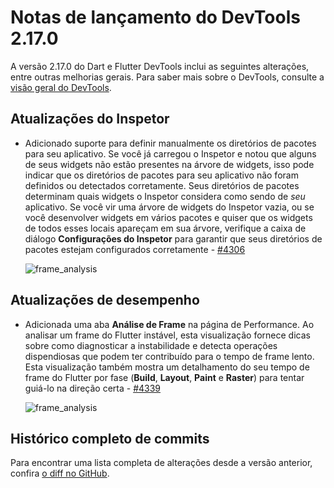 # Notas de lançamento do DevTools 2.17.0

A versão 2.17.0 do Dart e Flutter DevTools inclui as seguintes alterações, entre outras melhorias gerais. Para saber mais sobre o DevTools, consulte a [visão geral do DevTools](https://docs.flutter.dev/tools/devtools).

## Atualizações do Inspetor

* Adicionado suporte para definir manualmente os diretórios de pacotes para seu aplicativo. Se você já carregou o Inspetor e notou que alguns de seus widgets não estão presentes na árvore de widgets, isso pode indicar que os diretórios de pacotes para seu aplicativo não foram definidos ou detectados corretamente. Seus diretórios de pacotes determinam quais widgets o Inspetor considera como sendo de _seu_ aplicativo. Se você vir uma árvore de widgets do Inspetor vazia, ou se você desenvolver widgets em vários pacotes e quiser que os widgets de todos esses locais apareçam em sua árvore, verifique a caixa de diálogo **Configurações do Inspetor** para garantir que seus diretórios de pacotes estejam configurados corretamente - [#4306](https://github.com/flutter/devtools/pull/4306)

  ![frame_analysis](/tools/devtools/release-notes/images-2.17.0/package_directories.png "diretórios de pacotes")

## Atualizações de desempenho

* Adicionada uma aba **Análise de Frame** na página de Performance. Ao analisar um frame do Flutter instável, esta visualização fornece dicas sobre como diagnosticar a instabilidade e detecta operações dispendiosas que podem ter contribuído para o tempo de frame lento. Esta visualização também mostra um detalhamento do seu tempo de frame do Flutter por fase (**Build**, **Layout**, **Paint** e **Raster**) para tentar guiá-lo na direção certa - [#4339](https://github.com/flutter/devtools/pull/4339)

  ![frame_analysis](/tools/devtools/release-notes/images-2.17.0/frame_analysis.png "análise de frame")

## Histórico completo de commits

Para encontrar uma lista completa de alterações desde a versão anterior, confira [o diff no GitHub](https://github.com/flutter/devtools/compare/v2.16.0...v2.17.0).
